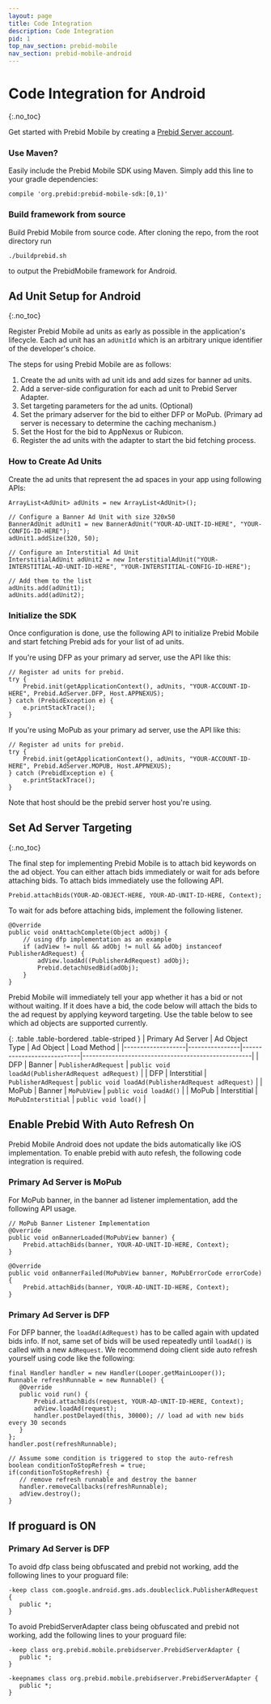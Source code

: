 ```yaml
---
layout: page
title: Code Integration
description: Code Integration
pid: 1
top_nav_section: prebid-mobile
nav_section: prebid-mobile-android
---
```


<div class="bs-docs-section" markdown="1">

# Code Integration for Android

{:.no_toc}

Get started with Prebid Mobile by creating a [Prebid Server account]({{site.github.url}}/prebid-mobile/prebid-mobile-pbs.html).

### Use Maven?

Easily include the Prebid Mobile SDK using Maven. Simply add this line to your gradle dependencies:

```
compile 'org.prebid:prebid-mobile-sdk:[0,1)'
```

### Build framework from source

Build Prebid Mobile from source code. After cloning the repo, from the root directory run

```
./buildprebid.sh
```

to output the PrebidMobile framework for Android.

## Ad Unit Setup for Android
{:.no_toc}

Register Prebid Mobile ad units as early as possible in the application's lifecycle. Each ad unit has an `adUnitId` which is an arbitrary unique identifier of the developer's choice.

The steps for using Prebid Mobile are as follows:

1. Create the ad units with ad unit ids and add sizes for banner ad units.
2. Add a server-side configuration for each ad unit to Prebid Server Adapter.
3. Set targeting parameters for the ad units. (Optional)
4. Set the primary adserver for the bid to either DFP or MoPub. (Primary ad server is necessary to determine the caching mechanism.)
5. Set the Host for the bid to AppNexus or Rubicon.
6. Register the ad units with the adapter to start the bid fetching process.

### How to Create Ad Units

Create the ad units that represent the ad spaces in your app using following APIs:

```
ArrayList<AdUnit> adUnits = new ArrayList<AdUnit>();

// Configure a Banner Ad Unit with size 320x50
BannerAdUnit adUnit1 = new BannerAdUnit("YOUR-AD-UNIT-ID-HERE", "YOUR-CONFIG-ID-HERE");
adUnit1.addSize(320, 50);

// Configure an Interstitial Ad Unit
InterstitialAdUnit adUnit2 = new InterstitialAdUnit("YOUR-INTERSTITIAL-AD-UNIT-ID-HERE", "YOUR-INTERSTITIAL-CONFIG-ID-HERE");

// Add them to the list
adUnits.add(adUnit1);
adUnits.add(adUnit2);

```

### Initialize the SDK

Once configuration is done, use the following API to initialize Prebid Mobile and start fetching Prebid ads for your list of ad units.

If you're using DFP as your primary ad server, use the API like this:
```
// Register ad units for prebid.
try {
    Prebid.init(getApplicationContext(), adUnits, "YOUR-ACCOUNT-ID-HERE", Prebid.AdServer.DFP, Host.APPNEXUS);
} catch (PrebidException e) {
    e.printStackTrace();
}
```
If you're using MoPub as your primary ad server, use the API like this:
```
// Register ad units for prebid.
try {
    Prebid.init(getApplicationContext(), adUnits, "YOUR-ACCOUNT-ID-HERE", Prebid.AdServer.MOPUB, Host.APPNEXUS);
} catch (PrebidException e) {
    e.printStackTrace();
}
```
Note that host should be the prebid server host you're using.

## Set Ad Server Targeting
{:.no_toc}

The final step for implementing Prebid Mobile is to attach bid keywords on the ad object. You can either attach bids immediately or wait for ads before attaching bids. To attach bids immediately use the following API.

```
Prebid.attachBids(YOUR-AD-OBJECT-HERE, YOUR-AD-UNIT-ID-HERE, Context);
```

To wait for ads before attaching bids, implement the following listener.

```
@Override
public void onAttachComplete(Object adObj) {
	// using dfp implementation as an example
    if (adView != null && adObj != null && adObj instanceof PublisherAdRequest) {
        adView.loadAd((PublisherAdRequest) adObj);
        Prebid.detachUsedBid(adObj);
    }
}
```

Prebid Mobile will immediately tell your app whether it has a bid or not without waiting. If it does have a bid, the code below will attach the bids to the ad request by applying keyword targeting. Use the table below to see which ad objects are supported currently.

{: .table .table-bordered .table-striped }
| Primary Ad Server | Ad Object Type | Ad Object                  | Load Method                                        |
|-------------------|----------------|----------------------------|----------------------------------------------------|
| DFP               | Banner         | `PublisherAdRequest`       | `public void loadAd(PublisherAdRequest adRequest)` |
| DFP               | Interstitial   | `PublisherAdRequest`       | `public void loadAd(PublisherAdRequest adRequest)` |
| MoPub             | Banner         | `MoPubView`                | `public void loadAd()`                             |
| MoPub             | Interstitial   | `MoPubInterstitial`        | `public void load()`                               |

## Enable Prebid With Auto Refresh On
Prebid Mobile Android does not update the bids automatically like iOS implementation. To enable prebid with auto refesh, the following code integration is required.

### Primary Ad Server is MoPub
For MoPub banner, in the banner ad listener implementation, add the following API usage.
```
// MoPub Banner Listener Implementation
@Override
public void onBannerLoaded(MoPubView banner) {
    Prebid.attachBids(banner, YOUR-AD-UNIT-ID-HERE, Context);
}

@Override
public void onBannerFailed(MoPubView banner, MoPubErrorCode errorCode) {
    Prebid.attachBids(banner, YOUR-AD-UNIT-ID-HERE, Context);
}
 ```

### Primary Ad Server is DFP
For DFP banner, the `loadAd(AdRequest)` has to be called again with updated bids info. If not, same set of bids will be used repeatedly until `loadAd()` is called with a new `AdRequest`. We recommend doing client side auto refresh yourself using code like the following:
 ```
final Handler handler = new Handler(Looper.getMainLooper());
Runnable refreshRunnable = new Runnable() {
    @Override
    public void run() {
        Prebid.attachBids(request, YOUR-AD-UNIT-ID-HERE, Context);
        adView.loadAd(request);
        handler.postDelayed(this, 30000); // load ad with new bids every 30 seconds
    }
};
handler.post(refreshRunnable);

// Assume some condition is triggered to stop the auto-refresh
boolean conditionToStopRefresh = true;
if(conditionToStopRefresh) {
    // remove refresh runnable and destroy the banner
    handler.removeCallbacks(refreshRunnable);
    adView.destroy();
}
 ```

## If proguard is ON

### Primary Ad Server is DFP
To avoid dfp class being obfuscated and prebid not working, add the following lines to your proguard file:
```
-keep class com.google.android.gms.ads.doubleclick.PublisherAdRequest {
   public *;
}
```

To avoid PrebidServerAdapter class being obfuscated and prebid not working, add the following lines to your proguard file:
```
-keep class org.prebid.mobile.prebidserver.PrebidServerAdapter {
   public *;
}

-keepnames class org.prebid.mobile.prebidserver.PrebidServerAdapter {
   public *;
}
```

</div>
